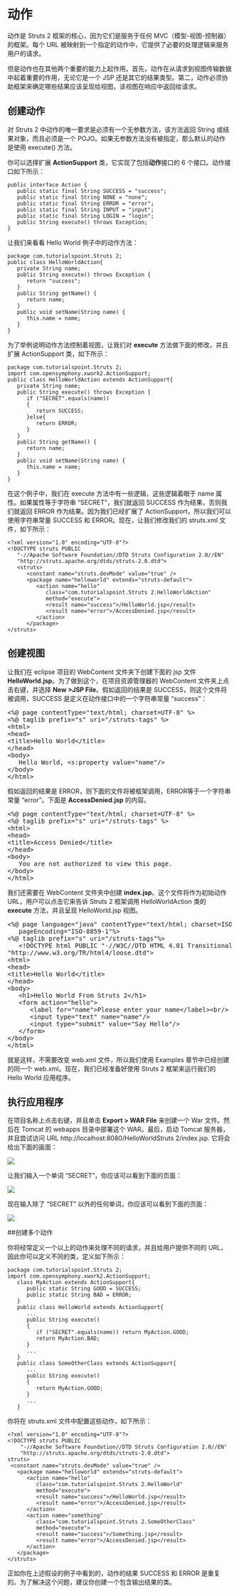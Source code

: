 # 动作

动作是 Struts 2 框架的核心，因为它们是服务于任何 MVC（模型-视图-控制器）的框架。每个 URL 被映射到一个指定的动作中，它提供了必要的处理逻辑来服务用户的请求。

但是动作也在其他两个重要的能力上起作用。首先，动作在从请求到视图传输数据中起着重要的作用，无论它是一个 JSP 还是其它的结果类型。第二，动作必须协助框架来确定哪些结果应该呈现给视图，该视图在响应中返回给请求。

## 创建动作

对 Struts 2 中动作的唯一要求是必须有一个无参数方法，该方法返回 String 或结果对象，而且必须是一个 POJO。如果无参数方法没有被指定，那么默认的动作是使用 execute() 方法。

你可以选择扩展 **ActionSupport** 类，它实现了包括**动作**接口的 6 个接口。动作接口如下所示：

``` 
public interface Action {
   public static final String SUCCESS = "success";
   public static final String NONE = "none";
   public static final String ERROR = "error";
   public static final String INPUT = "input";
   public static final String LOGIN = "login";
   public String execute() throws Exception;
}
```

让我们来看看 Hello World 例子中的动作方法：

``` 
package com.tutorialspoint.Struts 2;
public class HelloWorldAction{
   private String name;
   public String execute() throws Exception {
      return "success";
   }  
   public String getName() {
      return name;
   }
   public void setName(String name) {
      this.name = name;
   }
}
```

为了举例说明动作方法控制着视图，让我们对 **execute** 方法做下面的修改，并且扩展 ActionSupport 类，如下所示：

``` 
package com.tutorialspoint.Struts 2;
import com.opensymphony.xwork2.ActionSupport;
public class HelloWorldAction extends ActionSupport{
   private String name;
   public String execute() throws Exception {
      if ("SECRET".equals(name))
      {
         return SUCCESS;
      }else{
         return ERROR;  
      }
   }   
   public String getName() {
      return name;
   }
   public void setName(String name) {
      this.name = name;
   }
}
```

在这个例子中，我们在 execute 方法中有一些逻辑，这些逻辑着眼于 name 属性。如果属性等于字符串 “SECRET”，我们就返回 SUCCESS 作为结果，否则我们就返回 ERROR 作为结果。因为我们已经扩展了 ActionSupport，所以我们可以使用字符串常量 SUCCESS 和 ERROR。现在，让我们修改我们的 struts.xml 文件，如下所示：

``` 
<?xml version="1.0" encoding="UTF-8"?>
<!DOCTYPE struts PUBLIC
   "-//Apache Software Foundation//DTD Struts Configuration 2.0//EN"
   "http://struts.apache.org/dtds/struts-2.0.dtd">
   <struts>
      <constant name="struts.devMode" value="true" />
      <package name="helloworld" extends="struts-default">
         <action name="hello" 
            class="com.tutorialspoint.Struts 2.HelloWorldAction"
            method="execute">
            <result name="success">/HelloWorld.jsp</result>
            <result name="error">/AccessDenied.jsp</result>
         </action>
      </package>
</struts>
```

## 创建视图

让我们在 eclipse 项目的 WebContent 文件夹下创建下面的 jsp 文件 **HelloWorld.jsp**。为了做到这个，在项目资源管理器的 WebContent 文件夹上点击右键，并选择 **New >JSP File**。假如返回的结果是 SUCCESS，则这个文件将被调用，SUCCESS 是定义在动作接口中的一个字符串常量 “success”：

<pre class="prettyprint notranslate">
&lt;%@ page contentType="text/html; charset=UTF-8" %&gt;
&lt;%@ taglib prefix="s" uri="/struts-tags" %&gt;
&lt;html&gt;
&lt;head&gt;
&lt;title&gt;Hello World&lt;/title&gt;
&lt;/head&gt;
&lt;body&gt;
   Hello World, &lt;s:property value="name"/&gt;
&lt;/body&gt;
&lt;/html&gt;
</pre>


假如返回的结果是 ERROR，则下面的文件将被框架调用，ERROR等于一个字符串常量 “error”。下面是 **AccessDenied.jsp** 的内容。

<pre class="prettyprint notranslate">
&lt;%@ page contentType="text/html; charset=UTF-8" %&gt;
&lt;%@ taglib prefix="s" uri="/struts-tags" %&gt;
&lt;html&gt;
&lt;head&gt;
&lt;title&gt;Access Denied&lt;/title&gt;
&lt;/head&gt;
&lt;body&gt;
   You are not authorized to view this page.
&lt;/body&gt;
&lt;/html&gt;
</pre>


我们还需要在 WebContent 文件夹中创建 **index.jsp**。这个文件将作为初始动作 URL，用户可以点击它来告诉 Struts 2 框架调用 HelloWorldAction 类的 **execute** 方法，并且呈现 HelloWorld.jsp 视图。

<pre class="prettyprint notranslate">
&lt;%@ page language="java" contentType="text/html; charset=ISO-8859-1"
   pageEncoding="ISO-8859-1"%&gt;
&lt;%@ taglib prefix="s" uri="/struts-tags"%&gt;
   &lt;!DOCTYPE html PUBLIC "-//W3C//DTD HTML 4.01 Transitional//EN" 
"http://www.w3.org/TR/html4/loose.dtd"&gt;
&lt;html&gt;
&lt;head&gt;
&lt;title&gt;Hello World&lt;/title&gt;
&lt;/head&gt;
&lt;body&gt;
   &lt;h1&gt;Hello World From Struts 2&lt;/h1&gt;
   &lt;form action="hello"&gt;
      &lt;label for="name"&gt;Please enter your name&lt;/label&gt;&lt;br/&gt;
      &lt;input type="text" name="name"/&gt;
      &lt;input type="submit" value="Say Hello"/&gt;
   &lt;/form&gt;
&lt;/body&gt;
&lt;/html&gt;
</pre>


就是这样，不需要改变 web.xml 文件，所以我们使用 Examples 章节中已经创建的同一个 web.xml。现在，我们已经准备好使用 Struts 2 框架来运行我们的 Hello World 应用程序。

## 执行应用程序

在项目名称上点击右键，并且单击 **Export > WAR File** 来创建一个 War 文件。然后在 Tomcat 的 webapps 目录中部署这个 WAR。最后，启动 Tomcat 服务器，并且尝试访问 URL http://localhost:8080/HelloWorldStruts 2/index.jsp. 它将会给出下面的画面：

![](images/helloworldstruts4.jpg)

让我们输入一个单词 “SECRET”，你应该可以看到下面的页面： 

![](images/helloworldstruts51.jpg)

现在输入除了 “SECRET” 以外的任何单词，你应该可以看到下面的页面：

![](images/helloworldstruts6.jpg)

##创建多个动作

你将经常定义一个以上的动作来处理不同的请求，并且给用户提供不同的 URL，因此你可以定义不同的类，定义如下所示：

``` 
package com.tutorialspoint.Struts 2;
import com.opensymphony.xwork2.ActionSupport;
   class MyAction extends ActionSupport{
      public static String GOOD = SUCCESS;
      public static String BAD = ERROR;
   }
   public class HelloWorld extends ActionSupport{
      ...
      public String execute()
      {
         if ("SECRET".equals(name)) return MyAction.GOOD;
         return MyAction.BAD;
      }
      ...
   }
   public class SomeOtherClass extends ActionSupport{
      ...
      public String execute()
      {
         return MyAction.GOOD;
      }
      ...
   }
```

你将在 struts.xml 文件中配置这些动作，如下所示：

``` 
<?xml version="1.0" encoding="UTF-8"?>
<!DOCTYPE struts PUBLIC
    "-//Apache Software Foundation//DTD Struts Configuration 2.0//EN"
    "http://struts.apache.org/dtds/struts-2.0.dtd">
struts>
 <constant name="struts.devMode" value="true" />
   <package name="helloworld" extends="struts-default">
      <action name="hello" 
         class="com.tutorialspoint.Struts 2.HelloWorld" 
         method="execute">
         <result name="success">/HelloWorld.jsp</result>
         <result name="error">/AccessDenied.jsp</result>
      </action>
      <action name="something" 
         class="com.tutorialspoint.Struts 2.SomeOtherClass" 
         method="execute">
         <result name="success">/Something.jsp</result>
         <result name="error">/AccessDenied.jsp</result>
      </action>
   </package>
</struts>
```

正如你在上述假设的例子中看到的，动作的结果 SUCCESS 和 ERROR 是重复的。为了解决这个问题，建议你创建一个包含输出结果的类。

